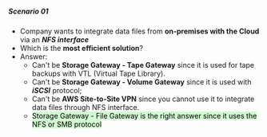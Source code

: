 ##### Scenario 01
- Company wants to integrate data files from **on-premises with the Cloud** via an **_NFS interface_**
- Which is the **most efficient solution**?
- Answer:
	- Can't be **Storage Gateway - Tape Gateway** since it is used for tape backups with VTL (Virtual Tape Library).
	- Can't be **Storage Gateway - Volume Gateway** since it is used with **_iSCSI_** protocol;
	- Can't be **AWS Site-to-Site VPN** since you cannot use it to integrate data files through NFS interface.
	- <mark style="background: #BBFABBA6;">Storage Gateway - File Gateway is the right answer since it uses the NFS or SMB protocol</mark>


